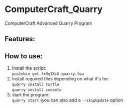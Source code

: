 # ComputerCraft_Quarry
ComputerCraft Advanced Quarry Program


## Features:

## How to use:
1. Install the script:<br>
   `pastebin get fx9q1XcU quarry.lua`
2. Install required files depending on what it's for:<br>
   `quarry install turtle`<br>
   `quarry install console`
3. start the program:<br>
   `quarry start` (you can also add a `--skipUpdate` option
